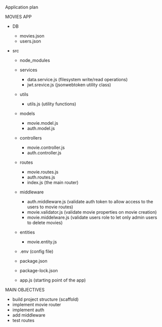 Application plan

MOVIES APP

- DB

  - movies.json
  - users.json

- src

  - node_modules

  - services

    - data.service.js (filesystem write/read operations)
    - jwt.srevice.js (jsonwebtoken utility class)

  - utils

    - utils.js (utility functions)

  - models

    - movie.model.js
    - auth.model.js

  - controllers

    - movie.controller.js
    - auth.controller.js

  - routes

    - movie.routes.js
    - auth.routes.js
    - index.js (the main router)

  - middleware

    - auth.middleware.js (validate auth token to allow access to the users to movie routes)
    - movie.validator.js (validate movie properties on movie creation)
    - movie.middelware.js (validate users role to let only admin users to delete movies)

  - entities
    - movie.entity.js

  * .env (config file)

  * package.json

  * package-lock.json

  * app.js (starting point of the app)

MAIN OBJECTIVES

- build project structure (scaffold)
- implement movie router
- implement auth
- add middleware
- test routes
